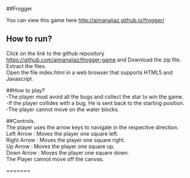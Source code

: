 ##Frogger

You can view this game here http://aimanaijaz.github.io/frogger/  

## How to run?
Click on the link to the github repository https://github.com/aimanaijaz/frogger-game and Download the zip file.  
Extract the files.  
Open the file index.html in a web browser that supports HTML5 and Javascript.  

##How to play?  
-The player must avoid all the bugs and collect the star to win the game.     
-If the player collides with a bug, He is sent back to the starting position.  
-The player cannot move on the water blocks.  

##Controls.  
The player uses the arrow keys to navigate in the respective direction.  
Left Arrow : Moves the player one square left.  
Right Arrow : Moves the player one square right.  
Up Arrow : Moves the player one square up.  
Down Arrow : Moves the player one square down.   
The Player cannot move off the canvas.  

=======
